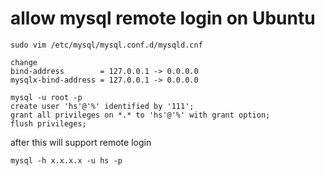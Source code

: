 
# allow mysql remote login on Ubuntu
```
sudo vim /etc/mysql/mysql.conf.d/mysqld.cnf

change
bind-address		= 127.0.0.1 -> 0.0.0.0
mysqlx-bind-address	= 127.0.0.1 -> 0.0.0.0

mysql -u root -p
create user 'hs'@'%' identified by '111';
grant all privileges on *.* to 'hs'@'%' with grant option;
flush privileges;

```
after this will support remote login
```
mysql -h x.x.x.x -u hs -p
```

